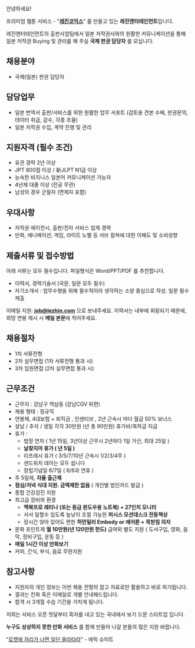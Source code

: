 안녕하세요!

프리미엄 웹툰 서비스 - "**[레진코믹스](http://www.lezhin.com)**" 를 만들고 있는 **레진엔터테인먼트**입니다.

레진엔터테인먼트의 출판사업팀에서 일본 저작권사와의 원활한 커뮤니케이션을 통해 일본 저작권 Buying 및 관리를 해 주실 **국제 판권 담당자** 를 모십니다. 


## 채용분야
- 국제(일본) 판권 담당자 

## 담당업무
- 일본 번역서 출판/서비스를 위한 원활한 업무 서포트 
  (검토용 견본 수배, 판권문의, 데이터 취급, 감수, 각종 조율)
- 일본 저작권 수입, 계약 진행 및 관리 

## 지원자격 (필수 조건)

- 유관 경력 2년 이상
- JPT 800점 이상 / 新JLPT N1급 이상 
- 능숙한 비지니스 일본어 커뮤니케이션 가능자
- 4년제 대졸 이상 (전공 무관)
- 남성의 경우 군필자 (면제자 포함)

## 우대사항

- 저작권 에이전시, 출판/전자 서비스 업계 경력
- 만화, 애니메이션, 게임, 라이트 노벨 등 서브 컬쳐에 대한 이해도 및 소비성향

## 제출서류 및 접수방법

아래 서류는 모두 필수입니다. 파일형식은 Word/PPT/PDF 를 추천합니다.

- 이력서, 경력기술서 (국문, 일문 모두 필수)
- 자기소개서 : 업무수행을 위해 필수적이라 생각하는 소양 중심으로 작성. 일문 필수 제출

이메일 지원: **job@lezhin.com** 으로 보내주세요.
이력서는 내부에 회람되기 때문에, 희망 연봉 제시 시 **메일 본문**에 적어주세요.


## 채용절차 

- 1차 서류전형
- 2차 실무면접 (1차 서류전형 통과 시)
- 3차 임원면접 (2차 실무면접 통과 시)

## 근무조건

- 근무지 : 강남구 역삼동 (강남CGV 뒤편)
- 채용 형태 : 정규직
- 연봉제, 4대보험 + 퇴직금 , 인센티브 , 2년 근속시 마다 월급 50% 보너스
- 설날 / 추석 / 생일 각각 30만원 (년 총 90만원) 휴가비/축하금 지급
- 휴가 : 
  - 법정 연차 ( 1년 15일, 3년이상 근무시 2년마다 1일 가산, 최대 25일 )
  - **날찾지마 휴가 ( 년 5일 )**
  - 리프레시 휴가 ( 3/5/7/10년 근속시 1/2/3/4주 )
  - 샌드위치 데이는 모두 쉽니다
  - 창립기념일 6/7일 ( 6/6과 연휴 )
- 주 5일제, **자율 출근제**
- **점심/저녁 식대 지원. 금액제한 없음** ( 개인별 법인카드 발급 )
- 종합 건강검진 지원
- 최고급 장비와 환경
  - **맥북프로 레티나 (또는 동급 윈도우용 노트북) + 27인치 모니터** 
  - 서서 일할수 있도록 높낮이 조절 가능한 **퍼시스 모션데스크 전동책상** 
  - 장시간 앉아 있어도 편한 **허먼밀러 Embody or 에어론 + 목받침 의자**
- 문화 포인트제 **월 10만원(년 120만원 한도)** 급여외 별도 지원 ( 도서구입, 영화, 음악, 장비구입, 운동 등 )
- **매일 1시간 이상 만화보기**
- 커피, 간식, 부식, 음료 무한지원

## 참고사항

- 지원자의 개인 정보는 이번 채용 전형의 참고 자료로만 활용하고 바로 파기됩니다.
- 결과는 전화 혹은 이메일로 개별 안내해드립니다.
- 합격 시 3개월 수습 기간을 거치게 됩니다.


저희는 서비스 오픈 첫달부터 흑자를 내고 있는 국내에서 보기 드문 스타트업 입니다.

**누구도 상상하지 못한 만화 서비스** 를 함께 만들어 나갈 분들의 많은 지원 바랍니다.

“[로켓에 자리가 나면 일단 올라타라](http://estima.wordpress.com/2012/05/28/sheryl/)" - 에릭 슈미트